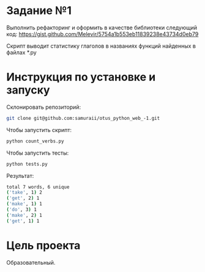 # Задание №1

Выполнить рефакторинг и оформить в качестве библиотеки следующий код: https://gist.github.com/Melevir/5754a1b553eb11839238e43734d0eb79

Скрипт выводит статистику глаголов в названиях функций найденных в файлах *.py

# Инструкция по установке и запуску

Склонировать репозиторий:

```bash
git clone git@github.com:samuraii/otus_python_web_-1.git
```

Чтобы запустить скрипт:

```bash
python count_verbs.py
```

Чтобы запустить тесты:

```bash
python tests.py
```

Результат:

```bash
total 7 words, 6 unique
('take', 1) 2
('get', 2) 1
('make', 1) 1
('do', 3) 1
('make', 2) 1
('get', 1) 1
```
 
# Цель проекта

Образовательный.
